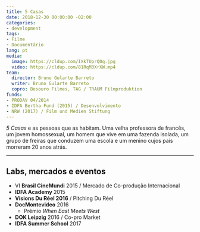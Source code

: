 ```yaml
---
title: 5 Casas
date: 2018-12-30 00:00:00 -02:00
categories:
- development
tags:
- Filme
- Documentário
lang: pt
media:
  image: https://cldup.com/IXkTUprQ0q.jpg
  video: https://cldup.com/81RqM3XrXW.mp4
team:
  director: Bruno Gularte Barreto
  writer: Bruno Gularte Barreto
  copro: Besouro Filmes, TAG / TRAUM Filmproduktion
funds:
- PRODAV 04/2014
- IDFA Bertha Fund (2015) / Desenvolvimento
- NRW (2017) / Film und Medien Stiftung
---
```


_5 Casas_ e as pessoas que as habitam. Uma velha professora de francês, um jovem homossexual, um homem que vive em uma fazenda isolada, um grupo de freiras que conduzem uma escola e um menino cujos pais morreram 20 anos atrás.

---

## Labs, mercados e eventos
* VI **Brasil CineMundi** 2015 / Mercado de Co-produção Internacional
* **IDFA Academy** 2015
* **Visions Du Réel 2016** / Pitching Du Réel
* **DocMontevideo** 2016
  * Prêmio _When East Meets West_
* **DOK Leipzig** 2016 / Co-pro Market
* **IDFA Summer School** 2017
